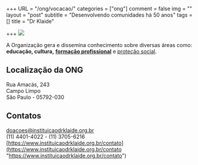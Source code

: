 +++
URL = "/ong/vocacao/"
categories = ["ong"]
comment = false
img = ""
layout = "post"
subtitle = "Desenvolvendo comunidades há 50 anos"
tags = []
title = "Dr Klaide"

+++
![](/uploads/logo_drklaide.png)

A Organização gera e dissemina conhecimento sobre diversas áreas como: **educação, cultura,** [**formação profissional**](https://www.instituicaodrklaide.org.br/sobre-nos/unidade-eduardo-dos-santos "Unidade 3 - Eduardo dos Santos") e [proteção social](https://www.desenvolvimentosocial.sp.gov.br/portal.php/assistencia_basica "Proteção Social").

## Localização da ONG

Rua Amacás, 243  
Campo Limpo  
São Paulo - 05792-030

## Contatos

doacoes@instituicaodrklaide.org.br  
(11) 4401-4022 - (11) 3705-6216
[https://www.instituicaodrklaide.org.br/contato](https://www.instituicaodrklaide.org.br/contato "https://www.instituicaodrklaide.org.br/contato")